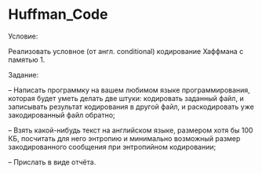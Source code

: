 # Huffman_Code

Условие: 

Реализовать условное (от англ. conditional) кодирование Хаффмана с памятью 1. 


Задание:

–	Написать программку на вашем любимом языке программирования, которая будет уметь делать две штуки: кодировать заданный файл, и записывать результат кодирования в другой файл, и раскодировать уже закодированный файл обратно;

–	Взять какой-нибудь текст на английском языке, размером хотя бы 100 КБ, посчитать для него энтропию и минимально возможный размер закодированного сообщения при энтропийном кодировании;

–	Прислать в виде отчёта.
